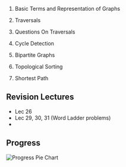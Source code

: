 1. Basic Terms and Representation of Graphs

2. Traversals

3. Questions On Traversals

4. Cycle Detection

5. Bipartite Graphs

6. Topological Sorting

7. Shortest Path

## Revision Lectures
- Lec 26
- Lec 29, 30, 31 (Word Ladder problems)
- 

## Progress

![Progress Pie Chart](https://quickchart.io/chart?c={type:'pie',data:{labels:['Current','Remaining'],datasets:[{data:[34,22]}]}})
